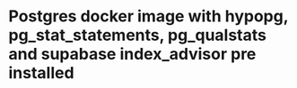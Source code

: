 # Postgres docker image with hypopg, pg_stat_statements, pg_qualstats and supabase index_advisor pre installed